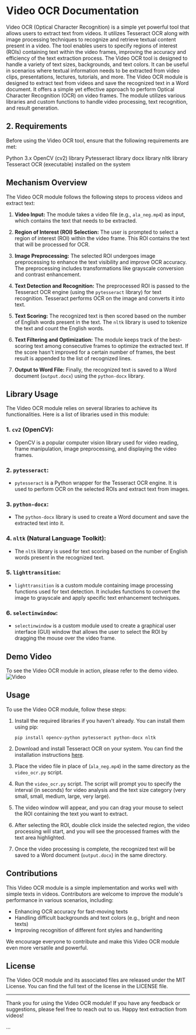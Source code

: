 # Video OCR Documentation

Video OCR (Optical Character Recognition) is a simple yet powerful tool that allows users to extract text from videos. It utilizes Tesseract OCR along with image processing techniques to recognize and retrieve textual content present in a video. The tool enables users to specify regions of interest (ROIs) containing text within the video frames, improving the accuracy and efficiency of the text extraction process.
The Video OCR tool is designed to handle a variety of text sizes, backgrounds, and text colors. It can be useful in scenarios where textual information needs to be extracted from video clips, presentations, lectures, tutorials, and more.
The Video OCR module is designed to extract text from videos and save the recognized text in a Word document. It offers a simple yet effective approach to perform Optical Character Recognition (OCR) on video frames. The module utilizes various libraries and custom functions to handle video processing, text recognition, and result generation.

## 2. Requirements
Before using the Video OCR tool, ensure that the following requirements are met:

Python 3.x
OpenCV (cv2) library
Pytesseract library
docx library
nltk library
Tesseract OCR (executable) installed on the system

## Mechanism Overview

The Video OCR module follows the following steps to process videos and extract text:

1. **Video Input:** The module takes a video file (e.g., `ala_neg.mp4`) as input, which contains the text that needs to be extracted.

2. **Region of Interest (ROI) Selection:** The user is prompted to select a region of interest (ROI) within the video frame. This ROI contains the text that will be processed for OCR.

3. **Image Preprocessing:** The selected ROI undergoes image preprocessing to enhance the text visibility and improve OCR accuracy. The preprocessing includes transformations like grayscale conversion and contrast enhancement.

4. **Text Detection and Recognition:** The preprocessed ROI is passed to the Tesseract OCR engine (using the `pytesseract` library) for text recognition. Tesseract performs OCR on the image and converts it into text.

5. **Text Scoring:** The recognized text is then scored based on the number of English words present in the text. The `nltk` library is used to tokenize the text and count the English words.

6. **Text Filtering and Optimization:** The module keeps track of the best-scoring text among consecutive frames to optimize the extracted text. If the score hasn't improved for a certain number of frames, the best result is appended to the list of recognized lines.

7. **Output to Word File:** Finally, the recognized text is saved to a Word document (`output.docx`) using the `python-docx` library.

## Library Usage

The Video OCR module relies on several libraries to achieve its functionalities. Here is a list of libraries used in this module:

### 1. `cv2` (OpenCV):

- OpenCV is a popular computer vision library used for video reading, frame manipulation, image preprocessing, and displaying the video frames.

### 2. `pytesseract`:

- `pytesseract` is a Python wrapper for the Tesseract OCR engine. It is used to perform OCR on the selected ROIs and extract text from images.

### 3. `python-docx`:

- The `python-docx` library is used to create a Word document and save the extracted text into it.

### 4. `nltk` (Natural Language Toolkit):

- The `nltk` library is used for text scoring based on the number of English words present in the recognized text.

### 5. `lighttransition`:

- `lighttransition` is a custom module containing image processing functions used for text detection. It includes functions to convert the image to grayscale and apply specific text enhancement techniques.

### 6. `selectinwindow`:

- `selectinwindow` is a custom module used to create a graphical user interface (GUI) window that allows the user to select the ROI by dragging the mouse over the video frame.

## Demo Video

To see the Video OCR module in action, please refer to the demo video. 
![Video](https://drive.google.com/file/d/1xMxuxkkDsDvKT7VsMRuFhdbPG6h3yxvy/view?usp=drive_link)

## Usage

To use the Video OCR module, follow these steps:

1. Install the required libraries if you haven't already. You can install them using pip:

   ```
   pip install opencv-python pytesseract python-docx nltk
   ```

2. Download and install Tesseract OCR on your system. You can find the installation instructions [here](https://github.com/tesseract-ocr/tesseract).

3. Place the video file in place of (`ala_neg.mp4`) in the same directory as the `video_ocr.py` script.

4. Run the `video_ocr.py` script. The script will prompt you to specify the interval (in seconds) for video analysis and the text size category (very small, small, medium, large, very large).

5. The video window will appear, and you can drag your mouse to select the ROI containing the text you want to extract.

6. After selecting the ROI, double click inside the selected region, the video processing will start, and you will see the processed frames with the text area highlighted.

7. Once the video processing is complete, the recognized text will be saved to a Word document (`output.docx`) in the same directory.

## Contributions

This Video OCR module is a simple implementation and works well with simple texts in videos. Contributors are welcome to improve the module's performance in various scenarios, including:

- Enhancing OCR accuracy for fast-moving texts
- Handling difficult backgrounds and text colors (e.g., bright and neon texts)
- Improving recognition of different font styles and handwriting

We encourage everyone to contribute and make this Video OCR module even more versatile and powerful.

## License

The Video OCR module and its associated files are released under the MIT License. You can find the full text of the license in the LICENSE file.

---

Thank you for using the Video OCR module! If you have any feedback or suggestions, please feel free to reach out to us. Happy text extraction from videos!

...
